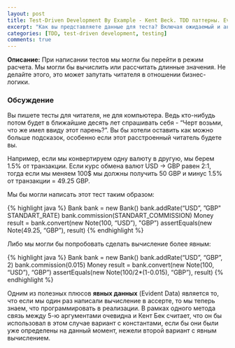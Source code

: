 ```yaml
---
layout: post
title: Test-Driven Development By Example - Kent Beck. TDD паттерны. Evident Data.
excerpt: "Как вы представляете данные для теста? Включая ожидаемый и актуальный результаты, пытаясь сделать их связь между собой очевидной."
categories: [TDD, test-driven development, testing]
comments: true
---
```


<b>Описание:</b> При написании тестов мы могли бы перейти в режим расчета. Мы могли бы вычислить или рассчитать длинные значения. Не делайте этого, это может запутать читателя в отношении бизнес-логики.

### Обсуждение

Вы пишете тесты для читателя, не для компьютера. Ведь кто-нибудь потом будет в ближайшие десять лет спрашивать себя - “Черт возьми, что же имел ввиду этот парень?”. Вы бы хотели оставить как можно больше подсказок, особенно если этот расстроенный читатель будете вы.

Например, если мы конвертируем одну валюту в другую, мы берем 1.5% от транзакции. Если курс обмена валют USD -> GBP равен 2:1, тогда если мы меняем 100$ мы должны получить 50 GBP и минус 1.5% от транзакции = 49.25 GBP. 

Мы бы могли написать этот тест таким образом:

{% highlight java %}
Bank bank = new Bank()
bank.addRate(“USD”, ”GBP" STANDART_RATE)
bank.commission(STANDART_COMMISSION)
Money result = bank.convert(new Note(100, “USD”), "GBP”)
assertEquals(new Note(49.25, “GBP”), result)
{% endhighlight %}

Либо мы могли бы попробовать сделать вычисление более явным:

{% highlight java %}
Bank bank = new Bank()
bank.addRate(“USD”, “GBP”, 2)
bank.commission(0.015)
Money result = bank.convert(new Note(100, “USD”), “GBP”)
assertEquals(new Note(100/2*(1-0.015), “GBP”), result)
{% endhighlight %}

Одним из полезных плюсов <b>явных данных</b> (Evident Data) является то, что если мы один раз написали вычисление в ассерте, то мы теперь знаем, что программировать в реализации. В рамках одного метода связь между 5-ю аргументами очевидна и Кент Бек считает, что он бы использовал в этом случае вариант с константами, если бы они были уже определены на данный момент, нежели второй вариант с явным вычислением.
